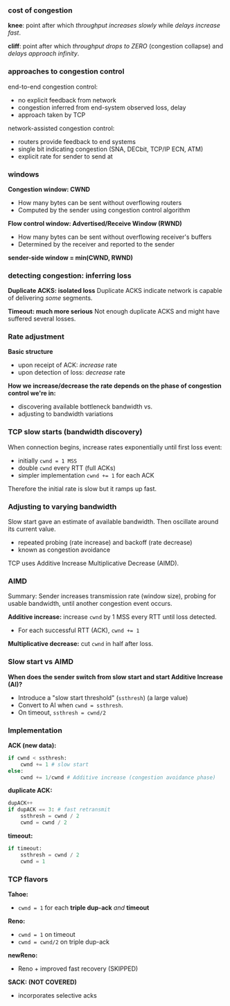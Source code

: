 ### cost of congestion
**knee**: point after which _throughput increases slowly_ while _delays increase fast_.

**cliff**: point after which _throughput drops to ZERO_ (congestion collapse) and _delays approach infinity_.

### approaches to congestion control
end-to-end congestion control:
- no explicit feedback from network
- congestion inferred from end-system observed loss, delay
- approach taken by TCP

network-assisted congestion control:
- routers provide feedback to end systems
- single bit indicating congestion (SNA, DECbit, TCP/IP ECN, ATM)
- explicit rate for sender to send at

### windows
**Congestion window: CWND**
- How many bytes can be sent without overflowing routers
- Computed by the sender using congestion control algorithm

**Flow control window: Advertised/Receive Window (RWND)**
- How many bytes can be sent without overflowing receiver's buffers
- Determined by the receiver and reported to the sender

**sender-side window = min(CWND, RWND)**

### detecting congestion: inferring loss
**Duplicate ACKS: isolated loss**
Duplicate ACKS indicate network is capable of delivering _some_ segments.

**Timeout: much more serious**
Not enough duplicate ACKS and might have suffered several losses.

### Rate adjustment
**Basic structure**
- upon receipt of ACK: _increase_ rate
- upon detection of loss: _decrease_ rate

**How we increase/decrease the rate depends on the phase of congestion control we're in:**
- discovering available bottleneck bandwidth vs.
- adjusting to bandwidth variations

### TCP slow starts (bandwidth discovery)
When connection begins, increase rates exponentially until first loss event:
- initially `cwnd = 1 MSS`
- double `cwnd` every RTT (full ACKs)
- simpler implementation `cwnd += 1` for each ACK

Therefore the initial rate is slow but it ramps up fast.

### Adjusting to varying bandwidth
Slow start gave an estimate of available bandwidth. Then oscillate around its current value.
- repeated probing (rate increase) and backoff (rate decrease)
- known as congestion avoidance

TCP uses Additive Increase Multiplicative Decrease (AIMD).

### AIMD
Summary: Sender increases transmission rate (window size), probing for usable bandwidth, until another congestion event occurs.

**Additive increase:** increase `cwnd` by 1 MSS every RTT until loss detected.
- For each successful RTT (ACK), `cwnd += 1`

**Multiplicative decrease:** cut `cwnd` in half after loss.

### Slow start vs AIMD
**When does the sender switch from slow start and start Additive Increase (AI)?**
- Introduce a "slow start threshold" (`ssthresh`) (a large value)
- Convert to AI when `cwnd = ssthresh`.
- On timeout, `ssthresh = cwnd/2`

### Implementation
**ACK (new data):**
```python
if cwnd < ssthresh:
    cwnd += 1 # slow start
else:
    cwnd += 1/cwnd # Additive increase (congestion avoidance phase)
```

**duplicate ACK:**
```python
dupACK++
if dupACK == 3: # fast retransmit
    ssthresh = cwnd / 2
    cwnd = cwnd / 2
```

**timeout:**
```python
if timeout:
    ssthresh = cwnd / 2
    cwnd = 1
```

### TCP flavors
**Tahoe:**
- `cwnd = 1` for each **triple dup-ack** _and_ **timeout**

**Reno:**
- `cwnd = 1` on timeout
- `cwnd = cwnd/2` on triple dup-ack

**newReno:**
- Reno + improved fast recovery (SKIPPED)

**SACK: (NOT COVERED)**
- incorporates selective acks
